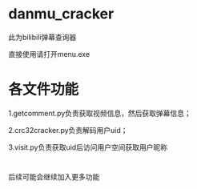 # danmu_cracker
此为bilibili弹幕查询器


直接使用请打开menu.exe

# 各文件功能
1.getcomment.py负责获取视频信息，然后获取弹幕信息；

2.crc32cracker.py负责解码用户uid；

3.visit.py负责获取uid后访问用户空间获取用户昵称

# 
后续可能会继续加入更多功能
